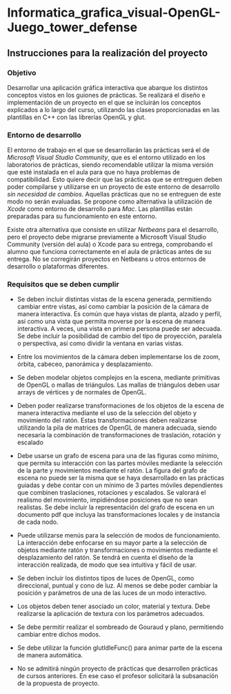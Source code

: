 # Informatica_grafica_visual-OpenGL-Juego_tower_defense
## Instrucciones para la realización del proyecto
### Objetivo
Desarrollar una aplicación gráfica interactiva que abarque los distintos conceptos vistos en los guiones de prácticas.  Se  realizará  el  diseño  e  implementación  de  un  proyecto  en  el  que  se  incluirán  los  conceptos explicados a lo largo del curso, utilizando las clases proporcionadas en las plantillas en C++ con las librerías OpenGL y glut. 

### Entorno de desarrollo 
El entorno de trabajo en el que se desarrollarán las prácticas será el de *Microsoft Visual Studio Community*, que es el entorno utilizado en los laboratorios de prácticas, siendo recomendable utilizar la misma versión que  esté  instalada  en  el  aula  para  que  no  haya  problemas  de  compatibilidad.  Esto  quiere  decir  que  las prácticas que se entreguen deben poder compilarse y utilizarse en un proyecto de este entorno de desarrollo *sin necesidad de cambios*. Aquellas prácticas que no se entreguen de este modo no serán evaluadas. Se propone como alternativa la utilización de *Xcode* como entorno de desarrollo para *Mac*. Las plantillas están preparadas para su funcionamiento en este entorno. 

Existe otra alternativa que consiste en utilizar *Netbeans* para  el  desarrollo,  pero  el proyecto  debe  migrarse  previamente  a  Microsoft  Visual  Studio Community (versión del aula) o Xcode para su entrega, comprobando el alumno que funciona correctamente en el aula de prácticas  antes  de  su  entrega.  No  se  corregirán  proyectos  en  Netbeans  u  otros  entornos  de desarrollo o plataformas diferentes. 

### Requisitos que se deben cumplir
- Se deben incluir distintas vistas de la escena generada, permitiendo cambiar entre vistas, así como cambiar la posición de la cámara de manera interactiva. Es común que haya vistas de planta, alzado y perfil, así como una vista que permita moverse por la escena de manera interactiva. A veces, una vista en primera persona puede ser adecuada. Se debe incluir la posibilidad de cambio del tipo de proyección, paralela o perspectiva, así como dividir la ventana en varias vistas.
  
- Entre los movimientos de la cámara deben implementarse los de zoom, órbita, cabeceo, panorámica y desplazamiento.
  
- Se deben modelar objetos complejos en la escena, mediante primitivas de OpenGL o mallas de triángulos. Las mallas de triángulos deben usar arrays de vértices y de normales de OpenGL.
  
- Deben poder realizarse transformaciones de los objetos de la escena de manera interactiva mediante el uso de la selección del objeto y movimiento del ratón. Estas transformaciones deben realizarse utilizando la pila de matrices de OpenGL de manera adecuada, siendo necesaria la combinación de transformaciones de traslación, rotación y escalado
  
- Debe usarse un grafo de escena para una de las figuras como mínimo, que permita su interacción con las partes móviles mediante la selección de la parte y movimientos mediante el ratón. La figura del grafo de escena no puede ser la misma que se haya desarrollado en las prácticas guiadas y debe contar con un mínimo  de  3  partes  móviles  dependientes  que  combinen  traslaciones,  rotaciones  y  escalados.  Se valorará el realismo del movimiento, impidiéndose posiciones que no sean realistas. Se debe incluir la representación del grafo de escena en un documento pdf que incluya las transformaciones locales y de instancia de cada nodo.

- Puede utilizarse menús para la selección de modos de funcionamiento. La interacción debe enfocarse en su mayor parte a la selección de objetos mediante ratón y transformaciones o movimientos mediante el desplazamiento del ratón. Se tendrá en cuenta el diseño de la interacción realizada, de modo que sea intuitiva y fácil de usar.

- Se deben incluir los distintos tipos de luces de OpenGL, como direccional, puntual y cono de luz. Al menos se debe poder cambiar la posición y parámetros de una de las luces de un modo interactivo.

- Los objetos deben tener asociado un color, material y textura. Debe realizarse la aplicación de textura con los parámetros adecuados.

- Se debe permitir realizar el sombreado de Gouraud y plano, permitiendo cambiar entre dichos modos.

- Se debe utilizar la función glutIdleFunc() para animar parte de la escena de manera automática.

- No se admitirá ningún proyecto de prácticas que desarrollen prácticas de cursos anteriores. En ese caso el profesor solicitará la subsanación de la propuesta de proyecto.
